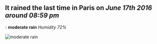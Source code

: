 ## It rained the last time in Paris on *June 17th 2016 around 08:59 pm*
💧  **moderate rain** *Humidity 72%*

![moderate rain](http://openweathermap.org/img/w/10d.png)

